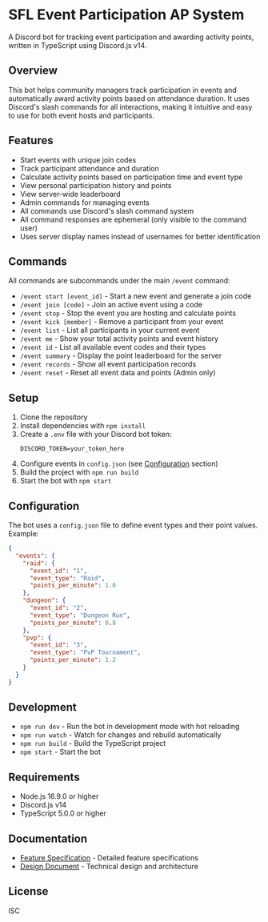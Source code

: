 # SFL Event Participation AP System

A Discord bot for tracking event participation and awarding activity points, written in TypeScript using Discord.js v14.

## Overview

This bot helps community managers track participation in events and automatically award activity points based on attendance duration. It uses Discord's slash commands for all interactions, making it intuitive and easy to use for both event hosts and participants.

## Features

- Start events with unique join codes
- Track participant attendance and duration
- Calculate activity points based on participation time and event type
- View personal participation history and points
- View server-wide leaderboard
- Admin commands for managing events
- All commands use Discord's slash command system
- All command responses are ephemeral (only visible to the command user)
- Uses server display names instead of usernames for better identification

## Commands

All commands are subcommands under the main `/event` command:

- `/event start [event_id]` - Start a new event and generate a join code
- `/event join [code]` - Join an active event using a code
- `/event stop` - Stop the event you are hosting and calculate points
- `/event kick [member]` - Remove a participant from your event
- `/event list` - List all participants in your current event
- `/event me` - Show your total activity points and event history
- `/event id` - List all available event codes and their types
- `/event summary` - Display the point leaderboard for the server
- `/event records` - Show all event participation records
- `/event reset` - Reset all event data and points (Admin only)

## Setup

1. Clone the repository
2. Install dependencies with `npm install`
3. Create a `.env` file with your Discord bot token:
   ```
   DISCORD_TOKEN=your_token_here
   ```
4. Configure events in `config.json` (see [Configuration](#configuration) section)
5. Build the project with `npm run build`
6. Start the bot with `npm start`

## Configuration

The bot uses a `config.json` file to define event types and their point values. Example:

```json
{
  "events": {
    "raid": {
      "event_id": "1",
      "event_type": "Raid",
      "points_per_minute": 1.0
    },
    "dungeon": {
      "event_id": "2",
      "event_type": "Dungeon Run",
      "points_per_minute": 0.8
    },
    "pvp": {
      "event_id": "3",
      "event_type": "PvP Tournament",
      "points_per_minute": 1.2
    }
  }
}
```

## Development

- `npm run dev` - Run the bot in development mode with hot reloading
- `npm run watch` - Watch for changes and rebuild automatically
- `npm run build` - Build the TypeScript project
- `npm start` - Start the bot

## Requirements

- Node.js 16.9.0 or higher
- Discord.js v14
- TypeScript 5.0.0 or higher

## Documentation

- [Feature Specification](FEATURE_SPECIFICATION.md) - Detailed feature specifications
- [Design Document](DESIGN_DOCUMENT.md) - Technical design and architecture

## License

ISC
